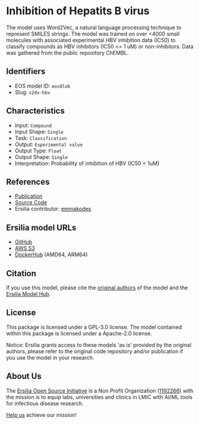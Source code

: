 # Inhibition of Hepatits B virus

The model uses Word2Vec, a natural language processing technique to represent SMILES strings. The model was trained on over <4000 small molecules with associated experimental HBV inhibition data (IC50) to classify compounds as HBV inhibitors (IC50 <= 1 uM) or non-inhibitors. Data was gathered from the public repository ChEMBL.

## Identifiers

* EOS model ID: `eos8lok`
* Slug: `s2dv-hbv`

## Characteristics

* Input: `Compound`
* Input Shape: `Single`
* Task: `Classification`
* Output: `Experimental value`
* Output Type: `Float`
* Output Shape: `Single`
* Interpretation: Probability of inhibition of HBV (IC50 < 1uM)

## References

* [Publication](https://pubmed.ncbi.nlm.nih.gov/35062019/)
* [Source Code](https://github.com/NTU-MedAI/S2DV)
* Ersilia contributor: [emmakodes](https://github.com/emmakodes)

## Ersilia model URLs
* [GitHub](https://github.com/ersilia-os/eos8lok)
* [AWS S3](https://ersilia-models-zipped.s3.eu-central-1.amazonaws.com/eos8lok.zip)
* [DockerHub](https://hub.docker.com/r/ersiliaos/eos8lok) (AMD64, ARM64)

## Citation

If you use this model, please cite the [original authors](https://pubmed.ncbi.nlm.nih.gov/35062019/) of the model and the [Ersilia Model Hub](https://github.com/ersilia-os/ersilia/blob/master/CITATION.cff).

## License

This package is licensed under a GPL-3.0 license. The model contained within this package is licensed under a Apache-2.0 license.

Notice: Ersilia grants access to these models 'as is' provided by the original authors, please refer to the original code repository and/or publication if you use the model in your research.

## About Us

The [Ersilia Open Source Initiative](https://ersilia.io) is a Non Profit Organization ([1192266](https://register-of-charities.charitycommission.gov.uk/charity-search/-/charity-details/5170657/full-print)) with the mission is to equip labs, universities and clinics in LMIC with AI/ML tools for infectious disease research.

[Help us](https://www.ersilia.io/donate) achieve our mission!
